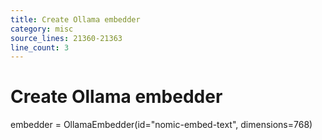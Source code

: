 ```yaml
---
title: Create Ollama embedder
category: misc
source_lines: 21360-21363
line_count: 3
---
```


# Create Ollama embedder
embedder = OllamaEmbedder(id="nomic-embed-text", dimensions=768)

